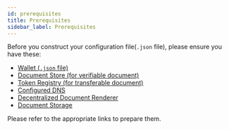 ```yaml
---
id: prerequisites
title: Prerequisites
sidebar_label: Prerequisites
---
```


Before you construct your configuration file(`.json` file), please ensure you have these:

- [Wallet (`.json` file)](/docs/tutorial/verifiable-documents/ethereum/wallet)
- [Document Store (for verifiable document)](/docs/tutorial/verifiable-documents/ethereum/document-store)
- [Token Registry (for transferable document)](/docs/tutorial/transferable-records/token-registry)
- [Configured DNS](/docs/reference/configuration/configure-dns)
- [Decentralized Document Renderer](/docs/reference/configuration/create-custom-renderer)
- [Document Storage](/docs/reference/appendix/tradetrust-api#document-storage-endpoint)

Please refer to the appropriate links to prepare them.
